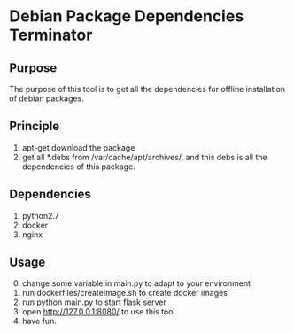 Debian Package Dependencies Terminator
==================

Purpose
----
The purpose of this tool is to get all the dependencies for offline installation of debian packages.

Principle
----
1. apt-get download the package
2. get all *.debs from /var/cache/apt/archives/, and this debs is all the dependencies of this package. 

Dependencies
--------
1. python2.7
2. docker
3. nginx

Usage
--------
0. change some variable in main.py to adapt to your environment
1. run dockerfiles/createImage.sh to create docker images
2. run python main.py to start flask server
3. open http://127.0.0.1:8080/ to use this tool
4. have fun.

